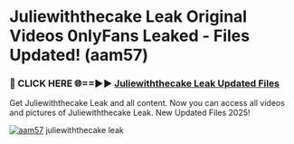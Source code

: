 # Juliewiththecake Leak Original Videos 0nlyFans Leaked - Files Updated! (aam57)

<h3>🔴 CLICK HERE 🌐==►► <a href="https://tinyurl.com/x26r9saj" rel="nofollow">Juliewiththecake Leak Updated Files</a></h3>

Get Juliewiththecake Leak and all content. Now you can access all videos and pictures of Juliewiththecake Leak. New Updated Files 2025!

[![aam57](https://i.imgur.com/LkgZPqh.gif)](https://tinyurl.com/x26r9saj)
juliewiththecake leak